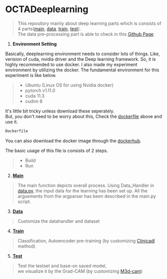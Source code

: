 # OCTADeeplearning

> This repository mainly about deep learning parts which is consists of 4 parts([main](#M), [data](#D), [train](#R), [test](#E)).</br>
> The data pre-processing part is able to check in this 
> [Github Page](https://github.com/nedleeds/OCTAPreprocessing).</br>

1. **Environment Setting**</br>

Basically, deeplearning environment needs to consider lots of things.
Like, verision of cuda, nvidia driver and the Deep learning framework.
So, it is highly recommended to use docker.
I also made my experiment environment by utilizing the docker.
The fundamental environment for this experiment is like below.
> - Ubuntu (Linux OS for using Nvidia docker)
> - pytorch v1.11.0
> - cuda 11.3
> - cudnn 8  

It's little bit tricky unless download these seperately.</br>
But, you don't need to be worry about this,
Check the [dockerfile](https://github.com/nedleeds/OCTADeeplearning/blob/main/Dockerfile) 
above and use it.
```dockerfile
Dockerfile
 ```
You can also download the docker image through the 
[dockerhub](https://hub.docker.com/r/paulcurk/octa3d/tags).</br>

The basic usage of this file is consists of 2 steps.
> - Build
> - Run</br>

2. **[Main](https://github.com/nedleeds/OCTADeeplearning/blob/main/main.py)** <a id="M"></a>
> The main function depicts overall process.
> Using Data_Handler in [data.py](https://github.com/nedleeds/OCTADeeplearning/blob/main/data.py),
> the input data for the learning has been set up.
> All the arguements from the argparser has been described in the main.py script.

3. **[Data](https://github.com/nedleeds/OCTADeeplearning/blob/main/data.py)** <a id="D"></a>
> Customize the datahandler and dataset

4. **[Train](https://github.com/nedleeds/OCTADeeplearning/blob/main/train.py)** <a id="R"></a> 
> Classification, Autoencoder pre-training (by customizing [Clinicadl](https://clinicadl.readthedocs.io/en/latest/Train/Details/) method)

5. **[Test](https://github.com/nedleeds/OCTADeeplearning/blob/main/test.py)** <a id="E"></a> 
> Test the testset and base-on saved model, </br>
> we visualize it by the Grad-CAM (by customizing [M3d-cam](https://github.com/MECLabTUDA/M3d-Cam)) 